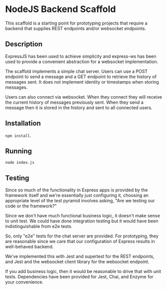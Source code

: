 # NodeJS Backend Scaffold

This scaffold is a starting point for prototyping projects that
require a backend that supplies REST endpoints and/or websocket endpoints.

## Description

ExpressJS has been used to achieve simplicity and express-ws has been
used to provide a convenient abstraction for a websocket implementation.

The scaffold implements a simple chat server.  Users can use a POST endpoint
to send a message and a GET endpoint to retrieve the history of messages
sent.  It does not implement identity or timestamps when storing messages.

Users can also connect via websocket.  When they connect they will receive
the current history of messages previously sent.  When they send a message
then it is stored in the history and sent to all connected users.

## Installation

`npm install`.

## Running

`node index.js`

## Testing

Since so much of the functionality in Express apps is provided by the
framework itself and we're essentially just configuring it, choosing
an appropriate level of the test pyramid involves asking, "Are we testing
our code or the framework?"

Since we don't have much functional business logic, it doesn't make sense
to unit test.  We could have done integration testing but it would have
been indistinguishable from e2e tests.

So, only "e2e" tests for the chat server are provided.  For prototyping,
they are reasonable since we care that our configuration of Express 
results in well-behaved backend.

We've implemented this with Jest and supertest for the REST endpoints,
and Jest and the websocket client library for the websocket endpoint.

If you add business logic, then it would be reasonable to drive that
with unit tests.  Dependencies have been provided for Jest, Chai, and Enzyme
for your convenience.

